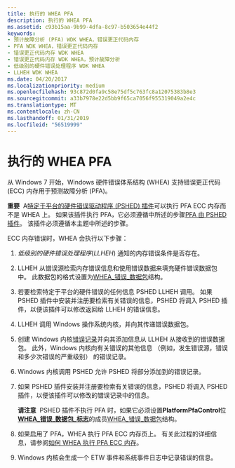 ```yaml
---
title: 执行的 WHEA PFA
description: 执行的 WHEA PFA
ms.assetid: c93b15aa-9b99-4dfa-8c97-b503654e44f2
keywords:
- 预计故障分析 (PFA) WDK WHEA，错误更正代码内存
- PFA WDK WHEA，错误更正代码内存
- 错误更正代码内存 WDK WHEA
- 错误更正代码内存 WDK WHEA，预计故障分析
- 低级别的硬件错误处理程序 WDK WHEA
- LLHEH WDK WHEA
ms.date: 04/20/2017
ms.localizationpriority: medium
ms.openlocfilehash: 93c872d0fa9c58e75df5c763fc8a12075383b8e3
ms.sourcegitcommit: a33b7978e22d5bb9f65ca7056f955319049a2e4c
ms.translationtype: MT
ms.contentlocale: zh-CN
ms.lasthandoff: 01/31/2019
ms.locfileid: "56519999"
---
```

# <a name="pfa-performed-by-whea"></a>执行的 WHEA PFA


从 Windows 7 开始，Windows 硬件错误体系结构 (WHEA) 支持错误更正代码 (ECC) 内存用于预测故障分析 (PFA)。

**重要**  A[特定于平台的硬件错误驱动程序 (PSHED) 插件](platform-specific-hardware-error-driver-plug-ins2.md)可以执行 PFA ECC 内存而不是 WHEA 上。 如果该插件执行 PFA，它必须遵循中所述的步骤[PFA 由 PSHED 插件](pfa-performed-by-a-pshed-plug-in.md)。 该插件必须遵循本主题中所述的步骤。

 

ECC 内存错误时，WHEA 会执行以下步骤：

1.  *低级别的硬件错误处理程序*(*LLHEH*) 通知的内存错误条件是否存在。

2.  LLHEH 从错误源检索内存错误信息和使用错误数据来填充硬件错误数据包中。 此数据包的格式设置为[WHEA\_错误\_数据包](https://msdn.microsoft.com/library/windows/hardware/ff560465)结构。

3.  若要检索特定于平台的硬件错误的任何信息 PSHED LLHEH 调用。 如果 PSHED 插件中安装并注册要检索有关错误的信息，PSHED 将调入 PSHED 插件，以便该插件可以修改返回给 LLHEH 的错误信息。

4.  LLHEH 调用 Windows 操作系统内核，并向其传递错误数据包。

5.  创建 Windows 内核[错误记录](error-records.md)并向其添加信息从 LLHEH 从接收到的错误数据包。 此外，Windows 内核向有关错误的其他信息 （例如，发生错误源，错误和多少次错误的严重级别） 的错误记录。

6.  Windows 内核调用 PSHED 允许 PSHED 将部分添加到的错误记录。

7.  如果 PSHED 插件安装并注册要检索有关错误的信息，PSHED 将调入 PSHED 插件，以便该插件可以修改的错误记录中的信息。

    **请注意**  PSHED 插件不执行 PFA 时，如果它必须设置**PlatformPfaControl**位[ **WHEA\_错误\_数据包\_标志**](https://msdn.microsoft.com/library/windows/hardware/ff560472)的成员[WHEA\_错误\_数据包](https://msdn.microsoft.com/library/windows/hardware/ff560465)结构。

     

8.  如果启用了 PFA，WHEA 执行 PFA ECC 内存页上。 有关此过程的详细信息，请参阅[如何 WHEA 执行 PFA ECC 内存](how-whea-performs-pfa-on-ecc-memory.md)。

9.  Windows 内核会生成一个 ETW 事件和系统事件日志中记录错误的信息。

 

 




